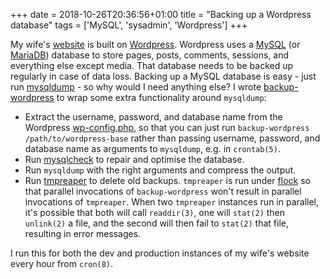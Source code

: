 +++
date = 2018-10-26T20:36:56+01:00
title = "Backing up a Wordpress database"
tags = ['MySQL', 'sysadmin', 'Wordpress']
+++


My wife's [website](https://www.arianetobin.ie/) is built on
[Wordpress](https://wordpress.org/).  Wordpress uses a
[MySQL](https://www.mysql.com) (or [MariaDB](https://mariadb.org/)) database to
store pages, posts, comments, sessions, and everything else except media.  That
database needs to be backed up regularly in case of data loss.  Backing up a
MySQL database is easy - just run
[mysqldump](https://dev.mysql.com/doc/refman/8.0/en/mysqldump.html) - so why
would I need anything else?  I wrote
[backup-wordpress](https://github.com/tobinjt/bin/blob/master/backup-wordpress)
to wrap some extra functionality around `mysqldump`:

*   Extract the username, password, and database name from the Wordpress
    [wp-config.php](https://codex.wordpress.org/Editing_wp-config.php), so that
    you can just run `backup-wordpress /path/to/wordpress-base` rather than
    passing username, password, and database name as arguments to `mysqldump`,
    e.g. in `crontab(5)`.
*   Run [mysqlcheck](https://dev.mysql.com/doc/refman/8.0/en/mysqlcheck.html) to
    repair and optimise the database.
*   Run `mysqldump` with the right arguments and compress the output.
*   Run [tmpreaper](https://packages.debian.org/stable/tmpreaper) to delete old
    backups.  `tmpreaper` is run under
    [flock](https://www.linux.org/docs/man1/flock.html) so that parallel
    invocations of `backup-wordpress` won't result in parallel invocations of
    `tmpreaper`.  When two `tmpreaper` instances run in parallel, it's possible
    that both will call `readdir(3)`, one will `stat(2)` then `unlink(2)` a
    file, and the second will then fail to `stat(2)` that file, resulting in
    error messages.

I run this for both the dev and production instances of my wife's website every
hour from `cron(8)`.
